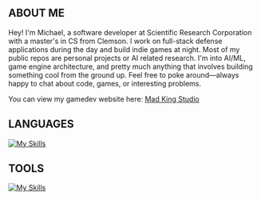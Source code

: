 ## ABOUT ME
Hey! I'm Michael, a software developer at Scientific Research Corporation with a master's in CS from Clemson. I work on full-stack defense applications during the day and build indie games at night.
Most of my public repos are personal projects or AI related research. I'm into AI/ML, game engine architecture, and pretty much anything that involves building something cool from the ground up.
Feel free to poke around—always happy to chat about code, games, or interesting problems.

You can view my gamedev website here: [Mad King Studio](https://www.madkingstudio.dev/)

## LANGUAGES
[![My Skills](https://skillicons.dev/icons?i=python,c,cpp,java,lua,html,css,js)](https://skillicons.dev)

## TOOLS
[![My Skills](https://skillicons.dev/icons?i=pytorch,aws,docker,react,flutter,figma,selenium,godot)](https://skillicons.dev)
